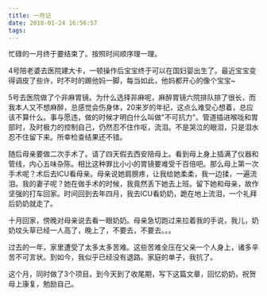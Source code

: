 ```yaml
---
title: 一月记
date: 2018-01-24 16:56:57
tags:
---
```


忙碌的一月终于要结束了。按照时间顺序理一理。

4号陪老婆去医院建大卡，一顿操作后宝宝终于可以在国妇婴出生了。最近宝宝变得调皮了些许，时不时的踢他妈一脚，每当如此，他妈都开心的像个宝宝~

5号去医院做了个非麻胃镜。为什么选择非麻呢，麻醉胃镜六院排队排了很长，而我本人又不想麻醉，总感觉会伤身体，20来岁的年纪，这点么难受心想着，总应该不算什么。事与愿违，做的时候才明白什么叫做"不可抗力"。管道插进喉咙和胃部时，及时极力的控制自己，仍然忍不住作呕，流泪。不是哭泣的眼泪，只是泪水忍不住留下来。所幸检查结果还不错。

随后母亲要做二次手术了。请了四天假去西安陪母上。看到母上身上插满了仪器和管线，内心五味杂陈。相比这种罪比小小的胃镜要难受千百倍吧。那么母上第一次手术呢？术后去ICU看母亲。母亲说她肩膀疼，让我给她柔柔，我一边揉，一遍流泪。我的妻子呢？她在做手术的时候，我竟然丢下她去上班。留下她和母亲，故作坚强的打车回家。时间回到去年四月，我去ICU看奶奶，跪在地上流泪，一个礼拜后奶奶就走了。

十月回家，傍晚对母亲说去看一眼奶奶。母亲急切跑过来拉着我的手说，我儿，奶奶坟头草已经一人高了，晚上了，不要去，不要去。。。

过去的一年，家里遭受了太多太多苦难。这些苦难全压在父亲一个人身上，诸多辛苦不可言状。到如今，我似乎已经没有退路。家庭的单子，我抗了。

这个月，同时做了3个项目。到今天到了收尾期，写下这篇文章，回忆奶奶，祝贺母上康复，勉励自己。